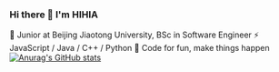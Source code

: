 ### Hi there 👋 I'm HIHIA
🏫 Junior at Beijing Jiaotong University, BSc in Software Engineer
⚡ JavaScript / Java / C++ / Python
💬 Code for fun, make things happen
[![Anurag's GitHub stats](https://github-readme-stats-blue-nu.vercel.app/api?username=YTGhost&count_private=true&show_icons=true)](https://github.com/YTGhost/github-readme-stats)
